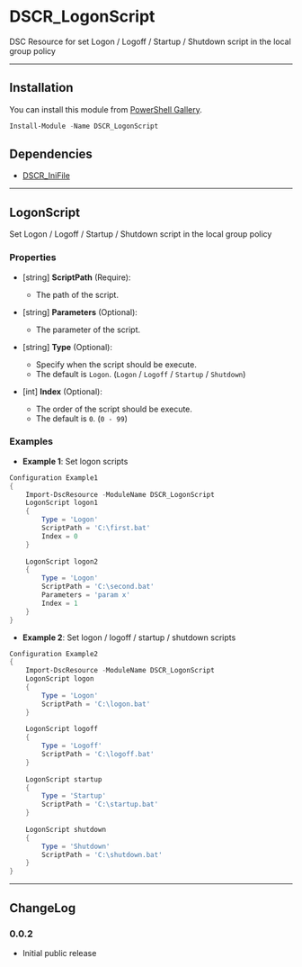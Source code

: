 DSCR_LogonScript
====

DSC Resource for set Logon / Logoff / Startup / Shutdown script in the local group policy

----
## Installation
You can install this module from [PowerShell Gallery](https://www.powershellgallery.com/packages/DSCR_LogonScript/).
```Powershell
Install-Module -Name DSCR_LogonScript
```

## Dependencies
* [DSCR_IniFile](https://github.com/mkht/DSCR_IniFile)

----
## **LogonScript**
Set Logon / Logoff / Startup / Shutdown script in the local group policy

### Properties
+ [string] **ScriptPath** (Require):
    + The path of the script.

+ [string] **Parameters** (Optional):
    + The parameter of the script.

+ [string] **Type** (Optional):
    + Specify when the script should be execute.
    + The default is `Logon`. (`Logon` / `Logoff` / `Startup` / `Shutdown`)

+ [int] **Index** (Optional):
    + The order of the script should be execute.
    + The default is `0`. (`0 - 99`)


### Examples
+ **Example 1**: Set logon scripts
```Powershell
Configuration Example1
{
    Import-DscResource -ModuleName DSCR_LogonScript
    LogonScript logon1
    {
        Type = 'Logon'
        ScriptPath = 'C:\first.bat'
        Index = 0
    }
    
    LogonScript logon2
    {
        Type = 'Logon'
        ScriptPath = 'C:\second.bat'
        Parameters = 'param x'
        Index = 1
    }
}
```

+ **Example 2**: Set logon / logoff / startup / shutdown scripts
```Powershell
Configuration Example2
{
    Import-DscResource -ModuleName DSCR_LogonScript
    LogonScript logon
    {
        Type = 'Logon'
        ScriptPath = 'C:\logon.bat'
    }
    
    LogonScript logoff
    {
        Type = 'Logoff'
        ScriptPath = 'C:\logoff.bat'
    }
    
    LogonScript startup
    {
        Type = 'Startup'
        ScriptPath = 'C:\startup.bat'
    }
    
    LogonScript shutdown
    {
        Type = 'Shutdown'
        ScriptPath = 'C:\shutdown.bat'
    }
}
```

----
## ChangeLog
### 0.0.2
 + Initial public release
